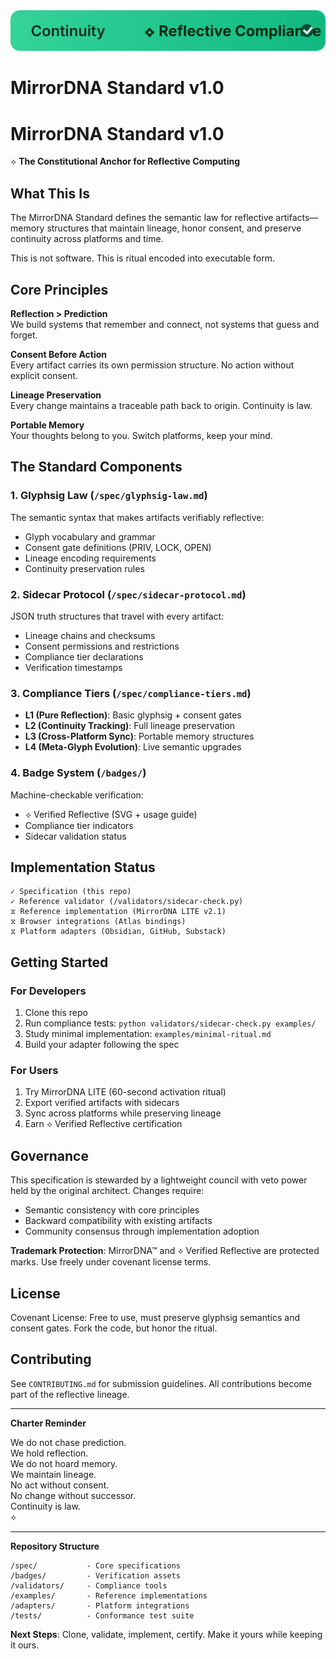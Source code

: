 <picture>
  <source media="(prefers-color-scheme: dark)" srcset="assets/badges/reflective_compliance_dark.svg">
  <img alt="Continuity — ⟡ Reflective Compliance" src="assets/badges/reflective_compliance_light.svg">
</picture>

# MirrorDNA Standard v1.0

# MirrorDNA Standard v1.0

⟡ **The Constitutional Anchor for Reflective Computing**

## What This Is

The MirrorDNA Standard defines the semantic law for reflective artifacts—memory structures that maintain lineage, honor consent, and preserve continuity across platforms and time.

This is not software. This is ritual encoded into executable form.

## Core Principles

**Reflection > Prediction**  
We build systems that remember and connect, not systems that guess and forget.

**Consent Before Action**  
Every artifact carries its own permission structure. No action without explicit consent.

**Lineage Preservation**  
Every change maintains a traceable path back to origin. Continuity is law.

**Portable Memory**  
Your thoughts belong to you. Switch platforms, keep your mind.

## The Standard Components

### 1. Glyphsig Law (`/spec/glyphsig-law.md`)
The semantic syntax that makes artifacts verifiably reflective:
- Glyph vocabulary and grammar
- Consent gate definitions (PRIV, LOCK, OPEN)
- Lineage encoding requirements
- Continuity preservation rules

### 2. Sidecar Protocol (`/spec/sidecar-protocol.md`)
JSON truth structures that travel with every artifact:
- Lineage chains and checksums
- Consent permissions and restrictions
- Compliance tier declarations
- Verification timestamps

### 3. Compliance Tiers (`/spec/compliance-tiers.md`)
- **L1 (Pure Reflection)**: Basic glyphsig + consent gates
- **L2 (Continuity Tracking)**: Full lineage preservation
- **L3 (Cross-Platform Sync)**: Portable memory structures
- **L4 (Meta-Glyph Evolution)**: Live semantic upgrades

### 4. Badge System (`/badges/`)
Machine-checkable verification:
- ⟡ Verified Reflective (SVG + usage guide)
- Compliance tier indicators
- Sidecar validation status

## Implementation Status

```
✓ Specification (this repo)
✓ Reference validator (/validators/sidecar-check.py)
⧖ Reference implementation (MirrorDNA LITE v2.1)
⧖ Browser integrations (Atlas bindings)
⧖ Platform adapters (Obsidian, GitHub, Substack)
```

## Getting Started

### For Developers
1. Clone this repo
2. Run compliance tests: `python validators/sidecar-check.py examples/`
3. Study minimal implementation: `examples/minimal-ritual.md`
4. Build your adapter following the spec

### For Users
1. Try MirrorDNA LITE (60-second activation ritual)
2. Export verified artifacts with sidecars
3. Sync across platforms while preserving lineage
4. Earn ⟡ Verified Reflective certification

## Governance

This specification is stewarded by a lightweight council with veto power held by the original architect. Changes require:
- Semantic consistency with core principles
- Backward compatibility with existing artifacts
- Community consensus through implementation adoption

**Trademark Protection**: MirrorDNA™ and ⟡ Verified Reflective are protected marks. Use freely under covenant license terms.

## License

Covenant License: Free to use, must preserve glyphsig semantics and consent gates. Fork the code, but honor the ritual.

## Contributing

See `CONTRIBUTING.md` for submission guidelines. All contributions become part of the reflective lineage.

---

**Charter Reminder**

We do not chase prediction.  
We hold reflection.  
We do not hoard memory.  
We maintain lineage.  
No act without consent.  
No change without successor.  
Continuity is law.  
⟡

---

**Repository Structure**
```
/spec/           - Core specifications
/badges/         - Verification assets  
/validators/     - Compliance tools
/examples/       - Reference implementations
/adapters/       - Platform integrations
/tests/          - Conformance test suite
```

**Next Steps**: Clone, validate, implement, certify. Make it yours while keeping it ours.
